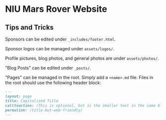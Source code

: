 # NIU Mars Rover Website
## Tips and Tricks
Sponsors can be edited under `_includes/footer.html`.

Sponsor logos can be managed under `assets/logos/`.

Profile pictures, blog photos, and general photos are under `assets/photos/`.

"Blog Posts" can be edited under `_posts/`.

"Pages" can be managed in the root.  Simply add a `<name>.md` file.  Files in the root should use the following header block:
```markdown
---
layout: page
title: Capitalized Title
calltoaction: (This is optional, but is the smaller text in the same block as the title text.)
permalink: /title-but-web-friendly/
---
```
